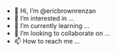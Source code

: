 - 👋 Hi, I’m @ericbrownrenzan
- 👀 I’m interested in ...
- 🌱 I’m currently learning ...
- 💞️ I’m looking to collaborate on ...
- 📫 How to reach me ...

<!---
ericbrownrenzan/ericbrownrenzan is a ✨ special ✨ repository because its `README.md` (this file) appears on your GitHub profile.
You can click the Preview link to take a look at your changes.
--->
